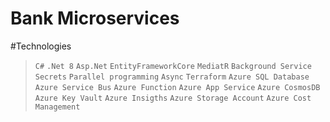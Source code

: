 # Bank Microservices 

#Technologies

> `C#` `.Net 8` `Asp.Net` `EntityFrameworkCore` `MediatR` `Background Service` `Secrets` `Parallel programming` `Async` `Terraform`
> `Azure SQL Database` `Azure Service Bus` `Azure Function` `Azure App Service` `Azure CosmosDB` `Azure Key Vault` `Azure Insigths`
> `Azure Storage Account` `Azure Cost Management`
